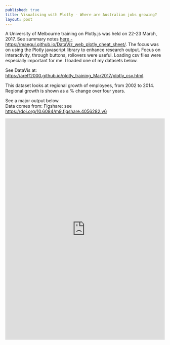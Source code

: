 ```yaml
---
published: true
title: Visualising with Plotly - Where are Australian jobs growing?
layout: post
---
```

<p>
A University of Melbourne training on Plotly.js was held on 22-23 March, 2017. See summary notes <a href="https://maegul.github.io/DataViz_web_plotly_cheat_sheet/">here - https://maegul.github.io/DataViz_web_plotly_cheat_sheet/</a>.
The focus was on using the Plotly javascript library to enhance research output.
Focus on interactivity, through buttons, rollovers were useful.
Loading csv files were especially important for me. I loaded one of my datasets below.</p>

<p>See DataVis at: <a href="https://areff2000.github.io/plotly_training_Mar2017/plotly_csv.html">https://areff2000.github.io/plotly_training_Mar2017/plotly_csv.html</a>.
</p>

<p>This dataset looks at regional growth of employees, from 2002 to 2014.
Regional growth is shown as a % change over four years.</p>

See a major output below.<br>
Data comes from: Figshare: see <a href="https://doi.org/10.6084/m9.figshare.4056282.v6">https://doi.org/10.6084/m9.figshare.4056282.v6</a> 

<iframe width="100%" height="700" frameborder="0" scrolling="no" src="https://areff2000.github.io/plotly_training_Mar2017/plotly_csv.html
"></iframe>
